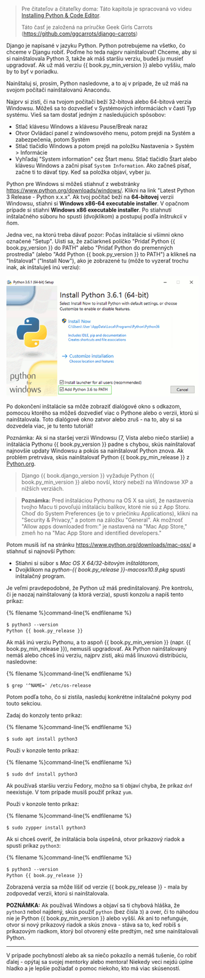 > Pre čitateľov a čitateľky doma: Táto kapitola je spracovaná vo videu [Installing Python & Code Editor](https://www.youtube.com/watch?v=pVTaqzKZCdA).
> 
> Táto časť je založená na príručke Geek Girls Carrots (https://github.com/ggcarrots/django-carrots)

Django je napísané v jazyku Python. Python potrebujeme na všetko, čo chceme v Djangu robiť. Poďme ho teda najprv nainštalovať! Chceme, aby si si nainštalovala Python 3, takže ak máš staršiu verziu, budeš ju musieť upgradovať. Ak už máš verziu {{ book.py_min_version }} alebo vyššiu, malo by to byť v poriadku.

Nainštaluj si, prosím, Python nasledovne, a to aj v prípade, že už máš na svojom počítači nainštalovanú Anacondu.

<!--sec data-title="Install Python: Windows" data-id="python_windows" data-collapse=true ces-->

Najprv si zisti, či na tvojom počítači beží 32-bitová alebo 64-bitová verzia Windowsu. Môžeš sa to dozvedieť v Systémových informáciách v časti Typ systému. Vieš sa tam dostať jedným z nasledujúcich spôsobov:

* Stlač klávesu Windows a klávesu Pause/Break naraz
* Otvor Ovládací panel z windowsového menu, potom prejdi na Systém a zabezpečenia, potom Systém
* Stlač tlačidlo Windows a potom prejdi na položku Nastavenia > Systém > Informácie
* Vyhľadaj "System information" cez Štart menu. Stlač tlačidlo Štart alebo klávesu Windows a začni písať `System Information`. Ako začneš písať, začne ti to dávať tipy. Keď sa položka objaví, vyber ju.

Python pre Windows si môžeš stiahnuť z webstránky https://www.python.org/downloads/windows/. Klikni na link "Latest Python 3 Release - Python x.x.x". Ak tvoj počítač beží na **64-bitovej** verzii Windowsu, stiahni si **Windows x86-64 executable installer**. V opačnom prípade si stiahni **Windows x86 executable installer**. Po stiahnutí inštalačného súboru ho spusti (dvojklikom) a postupuj podľa inštrukcií v ňom.

Jedna vec, na ktorú treba dávať pozor: Počas inštalácie si všimni okno označené "Setup". Uisti sa, že začiarkneš políčko "Pridať Python {{ book.py_version }} do PATH" alebo "Pridať Python do premenných prostredia" (alebo "Add Python {{ book.py_version }} to PATH") a klikneš na "Inštalovať" ("Install Now"), ako je zobrazené tu (môže to vyzerať trochu inak, ak inštaluješ inú verziu):

![Nezabudni pridať Python do PATH](../python_installation/images/python-installation-options.png)

Po dokončení inštalácie sa môže zobraziť dialógové okno s odkazom, pomocou ktorého sa môžeš dozvedieť viac o Pythone alebo o verzii, ktorú si nainštalovala. Toto dialógové okno zatvor alebo zruš - na to, aby si sa dozvedela viac, je tu tento tutoriál!

Poznámka: Ak si na staršej verzii Windowsu (7, Vista alebo niečo staršie) a inštalácia Pythonu {{ book.py_version }} padne s chybou, skús nainštalovať najnovšie updaty Windowsu a pokús sa nainštalovať Python znova. Ak problém pretrváva, skús nainštalovať Python {{ book.py_min_release }} z [Python.org](https://www.python.org/downloads/windows/).

> Django {{ book.django_version }} vyžaduje Python {{ book.py_min_version }} alebo novší, ktorý nebeží na Windowse XP a nižších verziách.

<!--endsec-->

<!--sec data-title="Install Python: OS X" data-id="python_OSX"
data-collapse=true ces-->

> **Poznámka:** Pred inštaláciou Pythonu na OS X sa uisti, že nastavenia tvojho Macu ti povoľujú inštaláciu balíkov, ktoré nie sú z App Storu. Choď do System Preferences (je to v priečinku Applications), klikni na "Security & Privacy," a potom na záložku "General". Ak možnosť "Allow apps downloaded from:" je nastavená na "Mac App Store," zmeň ho na "Mac App Store and identified developers."

Potom musíš ísť na stránku https://www.python.org/downloads/mac-osx/ a stiahnuť si najnovší Python:

* Stiahni si súbor s *Mac OS X 64/32-bitovým inštalátorom*,
* Dvojklikom na *python-{{ book.py_release }}-macosx10.9.pkg* spusti inštalačný program.

<!--endsec-->

<!--sec data-title="Install Python: Linux" data-id="python_linux"
data-collapse=true ces-->

Je veľmi pravdepodobné, že Python už máš predinštalovaný. Pre kontrolu, či je naozaj nainštalovaný (a ktorá verzia), spusti konzolu a napíš tento príkaz:

{% filename %}command-line{% endfilename %}

    $ python3 --version
    Python {{ book.py_release }}
    

Ak máš inú verziu Pythonu, a to aspoň {{ book.py_min_version }} (napr. {{ book.py_min_release }}), nemusíš upgradovať. Ak Python nainštalovaný nemáš alebo chceš inú verziu, najprv zisti, akú máš linuxovú distribúciu, nasledovne:

{% filename %}command-line{% endfilename %}

    $ grep '^NAME=' /etc/os-release
    

Potom podľa toho, čo si zistila, nasleduj konkrétne inštalačné pokyny pod touto sekciou.

<!--endsec-->

<!--sec data-title="Install Python: Debian or Ubuntu" data-id="python_debian" data-collapse=true ces-->

Zadaj do konzoly tento príkaz:

{% filename %}command-line{% endfilename %}

    $ sudo apt install python3
    

<!--endsec-->

<!--sec data-title="Install Python: Fedora" data-id="python_fedora"
data-collapse=true ces-->

Použi v konzole tento príkaz:

{% filename %}command-line{% endfilename %}

    $ sudo dnf install python3
    

Ak používaš staršiu verziu Fedory, možno sa ti objaví chyba, že príkaz `dnf` neexistuje. V tom prípade musíš použiť príkaz `yum`.

<!--endsec-->

<!--sec data-title="Install Python: openSUSE" data-id="python_openSUSE"
data-collapse=true ces-->

Použi v konzole tento príkaz:

{% filename %}command-line{% endfilename %}

    $ sudo zypper install python3
    

<!--endsec-->

Ak si chceš overiť, že inštalácia bola úspešná, otvor príkazový riadok a spusti príkaz `python3`:

{% filename %}command-line{% endfilename %}

    $ python3 --version
    Python {{ book.py_release }}
    

Zobrazená verzia sa môže líšiť od verzie {{ book.py_release }} - mala by zodpovedať verzii, ktorú si nainštalovala.

**POZNÁMKA:** Ak používaš Windows a objaví sa ti chybová hláška, že `python3` nebol najdený, skús použiť `python` (bez čísla `3`) a over, či to náhodou nie je Python {{ book.py_min_version }} alebo vyšší. Ak ani to nefunguje, otvor si nový príkazový riadok a skús znova - stáva sa to, keď robíš s príkazovým riadkom, ktorý bol otvorený ešte predtým, než sme nainštalovali Python.

* * *

V prípade pochybností alebo ak sa niečo pokazilo a nemáš tušenie, čo robiť ďalej - opýtaj sa svojej mentorky alebo mentora! Niekedy veci nejdú úplne hladko a je lepšie požiadať o pomoc niekoho, kto má viac skúseností.